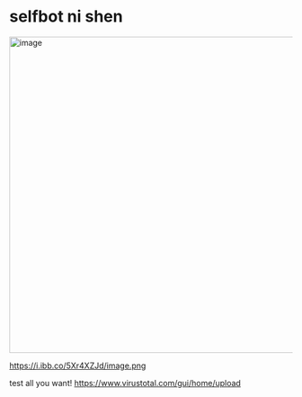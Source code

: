 # selfbot ni shen

[<img width="692" height="562" alt="image" src="https://github.com/user-attachments/assets/cbd225e0-8c7b-4f99-9c2c-d208d21b1676" />](https://i.ibb.co/391pSwW5/image.png)

https://i.ibb.co/5Xr4XZJd/image.png

test all you want! https://www.virustotal.com/gui/home/upload
